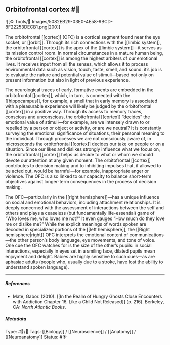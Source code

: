 ## Orbitofrontal cortex  #🧠 

![[⚙️ Tools/📸 Images/5082EB29-03E0-4E58-9BCD-8F22253DECB1.png|200]]

The orbitofrontal [[cortex]] (OFC) is a cortical segment found near the eye socket, or [[orbit]]. Through its rich connections with the [[limbic system]], the orbitofrontal [[cortex]] is the apex of the [[limbic system]]—it serves as its mission control room. In normal circumstances in a mature human being, the orbitofrontal [[cortex]] is among the highest arbiters of our emotional lives. It receives input from all the senses, which allows it to process environmental data such as vision, touch, taste, smell, and sound. it’s job is to evaluate the nature and potential value of stimuli—based not only on present information but also in light of previous experience. 

The neurological traces of early, formative events are embedded in the orbitofrontal [[cortex]], which, in turn, is connected with the [[hippocampus]], for example, a smell that in early memory is associated with a pleasurable experience will likely be judged by the orbitofrontal [[cortex]] in a positive way. Through its access to memory traces, conscious and unconscious, the orbitofrontal [[cortex]] “decides” the emotional value of stimuli—for example, are we intensely drawn to or repelled by a person or object or activity, or are we neutral? It is constantly surveying the emotional significance of situations, their personal meaning to the individual. Through processes we are not consciously aware of, in microseconds the orbitofrontal [[cortex]] decides our take on people or on a situation. Since our likes and dislikes strongly influence what we focus on, the orbitofrontal [[cortex]] helps us decide to what or whom we should devote our attention at any given moment. The orbitofrontal [[cortex]] contributes to decision making and to inhibiting impulses that, if allowed to be acted out, would be harmful—for example, inappropriate anger or violence. The OFC is also linked to our capacity to balance short-term objectives against longer-term consequences in the process of decision making. 

The OFC—particularly in the [[right hemisphere]]—has a unique influence on social and emotional behaviors, including attachment relationships. It is deeply concerned with the assessment of interactions between the self and others and plays a ceaseless (but fundamentally life-essential) game of “Who loves me, who loves me not?” It even gauges “How much do they love me or dislike me?” While the explicit meanings of words spoken are decoded in specialized portions of the [[left hemisphere]], the [[Right hemisphere|right]] OFC interprets the emotional content of communications—the other person’s body language, eye movements, and tone of voice. One cue the OFC watches for is the size of the other’s pupils: in social interactions, especially in eyes set in a smiling face, dilated pupils mean enjoyment and delight. Babies are highly sensitive to such cues—as are aphasiac adults (people who, usually due to a stroke, have lost the ability to understand spoken language). 

___

##### References

- Mate, Gabor. (2010). [[In the Realm of Hungry Ghosts Close Encounters with Addiction Chapter 16. Like a Child Not Released]] (p. 216). Berkeley, CA: _North Atlantic Books_.

##### Metadata

Type: #🔵/🔵 
Tags: [[Biology]] / [[Neuroscience]] / [[Anatomy]] / [[Neuroanatomy]] 
Status: #☀️ 
